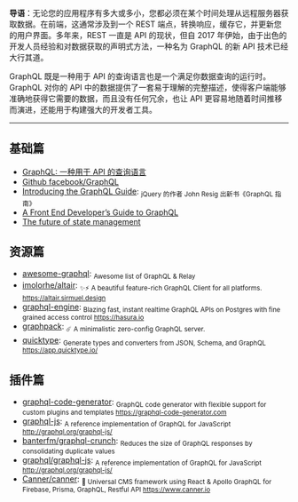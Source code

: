 **导语**：无论您的应用程序有多大或多小，您都必须在某个时间处理从远程服务器获取数据。在前端，这通常涉及到一个 REST 端点，转换响应，缓存它，并更新您的用户界面。多年来，REST 一直是 API 的现状，但自 2017 年伊始，由于出色的开发人员经验和对数据获取的声明式方法，一种名为 GraphQL 的新 API 技术已经大行其道。

GraphQL 既是一种用于 API 的查询语言也是一个满足你数据查询的运行时。 GraphQL 对你的 API 中的数据提供了一套易于理解的完整描述，使得客户端能够准确地获得它需要的数据，而且没有任何冗余，也让 API 更容易地随着时间推移而演进，还能用于构建强大的开发者工具。

---

## 基础篇

* [GraphQL: 一种用于 API 的查询语言](https://graphql.cn/)
* [Github facebook/GraphQL](https://github.com/facebook/graphql)
* [Introducing the GraphQL Guide](https://blog.graphql.guide/introducing-the-graphql-guide-11a5ae48628a): <sub>jQuery 的作者 John Resig 出新书《GraphQL 指南》</sub>
* [A Front End Developer’s Guide to GraphQL](https://css-tricks.com/front-end-developers-guide-graphql/)
* [The future of state management](https://dev-blog.apollodata.com/the-future-of-state-management-dd410864cae2)

## 资源篇

* [awesome-graphql](https://github.com/chentsulin/awesome-graphql): <sub>Awesome list of GraphQL & Relay</sub>
* [imolorhe/altair](https://github.com/imolorhe/altair): <sub>✨⚡️ A beautiful feature-rich GraphQL Client for all platforms. https://altair.sirmuel.design</sub>
* [graphql-engine](https://github.com/hasura/graphql-engine): <sub>Blazing fast, instant realtime GraphQL APIs on Postgres with fine grained access control https://hasura.io</sub>
* [graphpack](https://github.com/glennreyes/graphpack): <sub>☄️ A minimalistic zero-config GraphQL server. </sub>
* [quicktype](https://github.com/quicktype/quicktype): <sub>Generate types and converters from JSON, Schema, and GraphQL https://app.quicktype.io/</sub>

## 插件篇

* [graphql-code-generator](https://github.com/dotansimha/graphql-code-generator): <sub>GraphQL code generator with flexible support for custom plugins and templates https://graphql-code-generator.com</sub>
* [graphql-js](https://github.com/graphql/graphql-js): <sub>A reference implementation of GraphQL for JavaScript http://graphql.org/graphql-js/</sub>
* [banterfm/graphql-crunch](https://github.com/banterfm/graphql-crunch): <sub>Reduces the size of GraphQL responses by consolidating duplicate values</sub>
* [graphql/graphql-js](https://github.com/graphql/graphql-js): <sub>A reference implementation of GraphQL for JavaScript http://graphql.org/graphql-js/</sub>
* [Canner/canner](https://github.com/Canner/canner): <sub>📡 Universal CMS framework using React & Apollo GraphQL for Firebase, Prisma, GraphQL, Restful API https://www.canner.io</sub>
